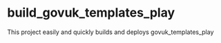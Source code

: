 build_govuk_templates_play
==========================

This project easily and quickly builds and deploys govuk_templates_play
